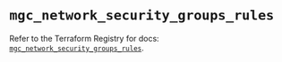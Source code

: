 # `mgc_network_security_groups_rules`

Refer to the Terraform Registry for docs: [`mgc_network_security_groups_rules`](https://registry.terraform.io/providers/magalucloud/mgc/0.39.0/docs/resources/network_security_groups_rules).
